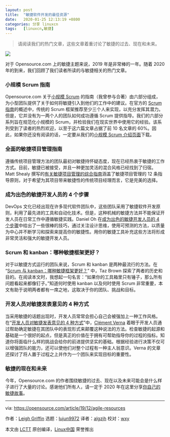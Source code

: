 ```yaml
---
layout: post
title:	"敏捷软件开发的最佳资源"
date:	2020-01-25 12:13:19 +0800 
categories:	分享 linuxcn 
tags:	[linuxcn,敏捷]
---
```




> 
> 请阅读我们的热门文章，这些文章着重讨论了敏捷的过去、现在和未来。
> 
> 
> 


![](/Asserts/Images//attachment/album/202001/25/121308jrs4speu2y09u09e.jpg)


对于 Opensource.com 上的敏捷主题来说，2019 年是非常棒的一年。随着 2020 年的到来，我们回顾了我们读者所读的与敏捷相关的热门文章。


### 小规模 Scrum 指南


Opensource.com 关于[小规模 Scrum](https://opensource.com/downloads/small-scale-scrum) 的指南（我曾参与合著）由六部分组成，为小型团队提供了关于如何将敏捷引入到他们的工作中的建议。在官方的 [Scrum 指南](https://scrumguides.org/scrum-guide.html)的概述中，传统的 Scrum 框架推荐至少三个人来实现，以充分发挥其潜力。但是，它并没有为一两个人的团队如何成功遵循 Scrum 提供指导。我们的六部分系列旨在规范化小规模的 Scrum，并检验我们在现实世界中使用它的经验。该系列受到了读者的热烈欢迎，以至于这六篇文章占据了前 10 名文章的 60%。因此，如果你还没有阅读的话，一定要从我们的[小规模 Scrum 介绍页面](https://opensource.com/downloads/small-scale-scrum)下载。


### 全面的敏捷项目管理指南


遵循传统项目管理方法的团队最初对敏捷持怀疑态度，现在已经热衷于敏捷的工作方式。目前，敏捷已被接受，并且一种更加灵活的混合风格已经找到了归宿。Matt Shealy 撰写的[有关敏捷项目管理的综合指南](https://opensource.com/article/19/8/guide-agile-project-management)涵盖了敏捷项目管理的 12 条指导原则，对于希望为其项目带来敏捷性的传统项目经理而言，它是完美的选择。


### 成为出色的敏捷开发人员的 4 个步骤


DevOps 文化已经出现在许多现代软件团队中，这些团队采用了敏捷软件开发原则，利用了最先进的工具和自动化技术。但是，这种机械的敏捷方法并不能保证开发人员在日常工作中遵循敏捷实践。Daniel Oh 在[成为出色的敏捷开发人员的 4 个步骤](https://opensource.com/article/19/2/steps-agile-developer)中给出了一些很棒的技巧，通过关注设计思维，使用可预测的方法，以质量为中心并不断学习和探索来提高你的敏捷性。用你的敏捷工具补充这些方法将形成非常灵活和强大的敏捷开发人员。


### Scrum 和 kanban：哪种敏捷框架更好？


对于以敏捷方式运行的团队来说，Scrum 和 kanban 是两种最流行的方法。在 “[Scrum 与 kanban：哪种敏捷框架更好？](https://opensource.com/article/19/8/scrum-vs-kanban)” 中，Taz Brown 探索了两者的历史和目的。在阅读本文时，我想起一句名言：“如果你的工具箱里只有锤子，那么所有问题看起来都像钉子。”知道何时使用 kanban 以及何时使用 Scrum 非常重要，本文有助于说明两者都有一席之地，这取决于你的团队、挑战和目标。


### 开发人员对敏捷发表意见的 4 种方式


当采用敏捷的话题出现时，开发人员常常会担心自己会被强加上一种工作风格。在“[开发人员对敏捷发表意见的 4 种方式](https://opensource.com/article/19/10/ways-developers-what-agile)”中，[Clément Verna](https://twitter.com/clemsverna) 着眼于开发人员通过帮助确定敏捷在其团队中的表现形式来颠覆这种说法的方法。检查敏捷的起源和基础是一个很好的起点，但是真正的价值在于拥有可帮助指导你的过程的指标。知道你将面临什么样的挑战会给你的前进提供坚实的基础。根据经验进行决策不仅可以增强团队的能力，还可以使他们对整个过程有一种主人翁意识。Verna 的文章还探讨了将人置于过程之上并作为一个团队来实现目标的重要性。


### 敏捷的现在和未来


今年，Opensource.com 的作者围绕敏捷的过去、现在以及未来可能会是什么样子进行了大量的讨论。感谢他们所有人，请一定于 2020 年在这里分享[你自己的敏捷故事](https://opensource.com/how-submit-article)。




---


via: <https://opensource.com/article/19/12/agile-resources>


作者：[Leigh Griffin](https://opensource.com/users/lgriffin) 选题：[lujun9972](https://github.com/lujun9972) 译者：[algzjh](https://github.com/algzjh) 校对：[wxy](https://github.com/wxy)


本文由 [LCTT](https://github.com/LCTT/TranslateProject) 原创编译，[Linux中国](https://linux.cn/) 荣誉推出
